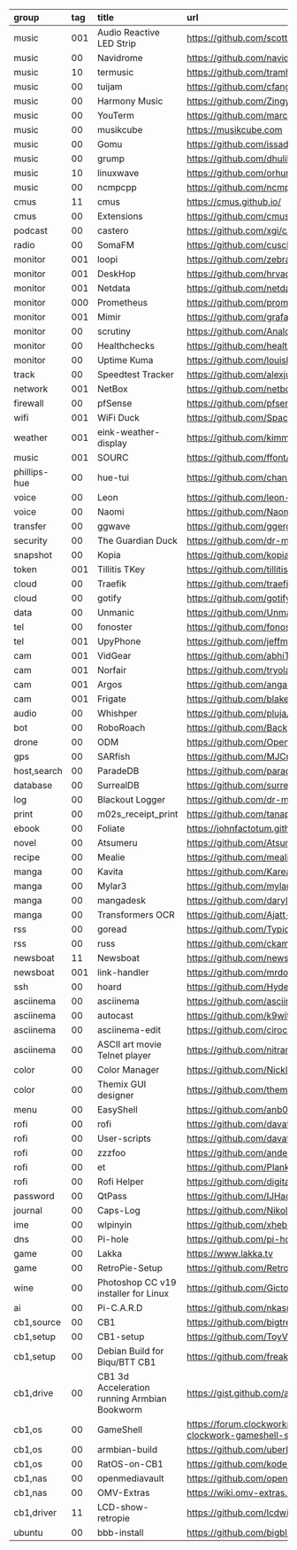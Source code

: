 group         | tag | title                                        | url
:-            | :-  | :-                                           | :-
music         | 001 | Audio Reactive LED Strip                     | https://github.com/scottlawsonbc/audio-reactive-led-strip
music         | 00  | Navidrome                                    | https://github.com/navidrome/navidrome
music         | 10  | termusic                                     | https://github.com/tramhao/termusic
music         | 00  | tuijam                                       | https://github.com/cfangmeier/tuijam
music         | 00  | Harmony Music                                | https://github.com/ZingyTomato/Harmony-Music
music         | 00  | YouTerm                                      | https://github.com/marcoradocchia/youterm
music         | 00  | musikcube                                    | https://musikcube.com
music         | 00  | Gomu                                         | https://github.com/issadarkthing/gomu
music         | 00  | grump                                        | https://github.com/dhulihan/grump
music         | 10  | linuxwave                                    | https://github.com/orhun/linuxwave
music         | 00  | ncmpcpp                                      | https://github.com/ncmpcpp/ncmpcpp
cmus          | 11  | cmus                                         | https://cmus.github.io/
cmus          | 00  | Extensions                                   | https://github.com/cmus/cmus/wiki/#extensions--useful-scripts
podcast       | 00  | castero                                      | https://github.com/xgi/castero
radio         | 00  | SomaFM                                       | https://github.com/cuschk/somafm
monitor       | 001 | loopi                                        | https://github.com/zebradots/loopi
monitor       | 001 | DeskHop                                      | https://github.com/hrvach/deskhop
monitor       | 001 | Netdata                                      | https://github.com/netdata/netdata
monitor       | 000 | Prometheus                                   | https://github.com/prometheus/prometheus
monitor       | 001 | Mimir                                        | https://github.com/grafana/mimir
monitor       | 00  | scrutiny                                     | https://github.com/AnalogJ/scrutiny
monitor       | 00  | Healthchecks                                 | https://github.com/healthchecks/healthchecks
monitor       | 00  | Uptime Kuma                                  | https://github.com/louislam/uptime-kuma
track         | 00  | Speedtest Tracker                            | https://github.com/alexjustesen/speedtest-tracker
network       | 001 | NetBox                                       | https://github.com/netbox-community/netbox
firewall      | 00  | pfSense                                      | https://github.com/pfsense/pfsense
wifi          | 001 | WiFi Duck                                    | https://github.com/SpacehuhnTech/WiFiDuck
weather       | 001 | eink-weather-display                         | https://github.com/kimmobrunfeldt/eink-weather-display
music         | 001 | SOURC                                        | https://github.com/ffont/source
phillips-hue  | 00  | hue-tui                                      | https://github.com/channel-42/hue-tui
voice         | 00  | Leon                                         | https://github.com/leon-ai/leon
voice         | 00  | Naomi                                        | https://github.com/NaomiProject/Naomi
transfer      | 00  | ggwave                                       | https://github.com/ggerganov/ggwave
security      | 00  | The Guardian Duck                            | https://github.com/dr-mod/guardian-duck
snapshot      | 00  | Kopia                                        | https://github.com/kopia/kopia
token         | 001 | Tillitis TKey                                | https://github.com/tillitis/tillitis-key1
cloud         | 00  | Traefik                                      | https://github.com/traefik/traefik
cloud         | 00  | gotify                                       | https://github.com/gotify/server
data          | 00  | Unmanic                                      | https://github.com/Unmanic/unmanic
tel           | 00  | fonoster                                     | https://github.com/fonoster/fonoster
tel           | 001 | UpyPhone                                     | https://github.com/jeffmer/micropython-upyphone
cam           | 001 | VidGear                                      | https://github.com/abhiTronix/vidgear
cam           | 001 | Norfair                                      | https://github.com/tryolabs/norfair
cam           | 001 | Argos                                        | https://github.com/angadsingh/argos
cam           | 001 | Frigate                                      | https://github.com/blakeblackshear/frigate
audio         | 00  | Whishper                                     | https://github.com/pluja/whishper
bot           | 00  | RoboRoach                                    | https://github.com/BackyardBrains/RoboRoach
drone         | 00  | ODM                                          | https://github.com/OpenDroneMap/ODM
gps           | 00  | SARfish                                      | https://github.com/MJCruickshank/SARfish
host,search   | 00  | ParadeDB                                     | https://github.com/paradedb/paradedb
database      | 00  | SurrealDB                                    | https://github.com/surrealdb/surrealdb
log           | 00  | Blackout Logger                              | https://github.com/dr-mod/blackout-logger
print         | 00  | m02s_receipt_print                           | https://github.com/tanapi/m02s_receipt_print
ebook         | 00  | Foliate                                      | https://johnfactotum.github.io/foliate/
novel         | 00  | Atsumeru                                     | https://github.com/AtsumeruDev/Atsumeru
recipe        | 00  | Mealie                                       | https://github.com/mealie-recipes/mealie
manga         | 00  | Kavita                                       | https://github.com/Kareadita/Kavita
manga         | 00  | Mylar3                                       | https://github.com/mylar3/mylar3
manga         | 00  | mangadesk                                    | https://github.com/darylhjd/mangadesk
manga         | 00  | Transformers OCR                             | https://github.com/Ajatt-Tools/transformers_ocr
rss           | 00  | goread                                       | https://github.com/TypicalAM/goread
rss           | 00  | russ                                         | https://github.com/ckampfe/russ
newsboat      | 11  | Newsboat                                     | https://github.com/newsboat/newsboat
newsboat      | 001 | link-handler                                 | https://github.com/mrdotx/link-handler
ssh           | 00  | hoard                                        | https://github.com/Hyde46/hoard
asciinema     | 00  | asciinema                                    | https://github.com/asciinema/asciinema
asciinema     | 00  | autocast                                     | https://github.com/k9withabone/autocast
asciinema     | 00  | asciinema-edit                               | https://github.com/cirocosta/asciinema-edit
asciinema     | 00  | ASCII art movie Telnet player                | https://github.com/nitram509/ascii-telnet-server
color         | 00  | Color Manager                                | https://github.com/NicklasVraa/Color-manager
color         | 00  | Themix GUI designer                          | https://github.com/themix-project/themix-gui
menu          | 00  | EasyShell                                    | https://github.com/anb0s/EasyShell
rofi          | 00  | rofi                                         | https://github.com/davatorium/rofi/wiki/User-scripts
rofi          | 00  | User-scripts                                 | https://github.com/davatorium/rofi
rofi          | 00  | zzzfoo                                       | https://github.com/andersju/zzzfoo
rofi          | 00  | et                                           | https://github.com/PlankCipher/et
rofi          | 00  | Rofi Helper                                  | https://github.com/digitalsignalperson/obsidian-rofi-helper
password      | 00  | QtPass                                       | https://github.com/IJHack/QtPass
journal       | 00  | Caps-Log                                     | https://github.com/NikolaDucak/caps-log
ime           | 00  | wlpinyin                                     | https://github.com/xhebox/wlpinyin
dns           | 00  | Pi-hole                                      | https://github.com/pi-hole/pi-hole
game          | 00  | Lakka                                        | https://www.lakka.tv
game          | 00  | RetroPie-Setup                               | https://github.com/RetroPie/RetroPie-Setup
wine          | 00  | Photoshop CC v19 installer for Linux         | https://github.com/Gictorbit/photoshopCClinux
ai            | 00  | Pi-C.A.R.D                                   | https://github.com/nkasmanoff/pi-card
cb1,source    | 00  | CB1                                          | https://github.com/bigtreetech/CB1
cb1,setup     | 00  | CB1-setup                                    | https://github.com/ToyVo/CB1-setup
cb1,setup     | 00  | Debian Build for Biqu/BTT CB1                | https://github.com/freakydude/cb1-os-build
cb1,drive     | 00  | CB1 3d Acceleration running Armbian Bookworm | https://gist.github.com/adelyser/4e31409cd9c99ba4cb78a31fa9d12bb1
cb1,os        | 00  | GameShell                                    | https://forum.clockworkpi.com/t/armbian-build-system-with-clockwork-gameshell-support/11995
cb1,os        | 00  | armbian-build                                | https://github.com/uberlinuxguy/armbian-build
cb1,os        | 00  | RatOS-on-CB1                                 | https://github.com/koder-guy/RatOS-on-CB1
cb1,nas       | 00  | openmediavault                               | https://github.com/openmediavault/openmediavault
cb1,nas       | 00  | OMV-Extras                                   | https://wiki.omv-extras.org/
cb1,driver    | 11  | LCD-show-retropie                            | https://github.com/lcdwiki/LCD-show-retropie
ubuntu        | 00  | bbb-install                                  | https://github.com/bigbluebutton/bbb-install